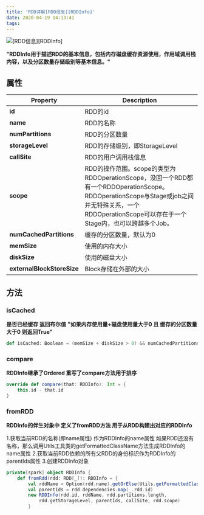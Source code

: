 ```yaml
---
title: 'RDD详解[RDD信息][RDDInfo]'
date: 2020-04-19 14:13:41
tags:
---
```


![[RDD信息][RDDInfo]]([RDD信息][RDDInfo].png)

**"RDDInfo用于描述RDD的基本信息，包括内存磁盘缓存资源使用，作用域调用栈内容，以及分区数量存储级别等基本信息。"**

## 属性

| **Property**               | **Description**                                              |
| -------------------------- | ------------------------------------------------------------ |
| **id**                     | RDD的id                                                      |
| **name**                   | RDD的名称                                                    |
| **numPartitions**          | RDD的分区数量                                                |
| **storageLevel**           | RDD的存储级别，即StorageLevel                                |
| **callSite**               | RDD的用户调用栈信息                                          |
| **scope**                  | RDD的操作范围。scope的类型为RDDOperationScope，没回一个RDD都有一个RDDOperationScope。RDDOperationScope与Stage或job之间并无特殊关系，一个RDDOperationScope可以存在于一个Stage内，也可以跨越多个Job。 |
| **numCachedPartitions**    | 缓存的分区数量，默认为0                                      |
| **memSize**                | 使用的内存大小                                               |
| **diskSize**               | 使用的磁盘大小                                               |
| **externalBlockStoreSize** | Block存储在外部的大小                                        |

## 方法

### isCached

**是否已经缓存 返回布尔值**
**"如果内存使用量+磁盘使用量大于0 且 缓存的分区数量大于0 则返回True"**

```scala
def isCached: Boolean = (memSize + diskSize > 0) && numCachedPartitions > 0
```

### compare

**RDDInfo继承了Ordered 重写了compare方法用于排序**

```scala
override def compare(that: RDDInfo): Int = {  
    this.id - that.id
}
```

### fromRDD

**RDDInfo的伴生对象中 定义了fromRDD方法 用于从RDD构建出对应的RDDInfo**

1.获取当前RDD的名称(即name属性) 作为RDDInfo的name属性 如果RDD还没有名称，那么调用Utils工具类的getFormattedClassName方法生成RDDInfo的name属性
2.获取当前RDD依赖的所有父RDD的身份标识作为RDDInfo的parentIds属性
3.创建RDDInfo对象

```scala
private[spark] object RDDInfo {  
    def fromRdd(rdd: RDD[_]): RDDInfo = {    
        val rddName = Option(rdd.name).getOrElse(Utils.getFormattedClassName(rdd))   
        val parentIds = rdd.dependencies.map(_.rdd.id)
        new RDDInfo(rdd.id, rddName, rdd.partitions.length,    
            rdd.getStorageLevel, parentIds, callSite, rdd.scope)
        }
```


